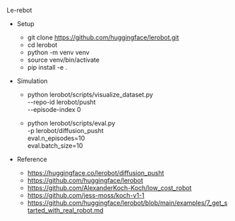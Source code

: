 Le-rebot

- Setup
    - git clone https://github.com/huggingface/lerobot.git
    - cd lerobot
    - python -m venv venv
    - source venv/bin/activate
    - pip install -e .

- Simulation
    - python lerobot/scripts/visualize_dataset.py \
    --repo-id lerobot/pusht \
    --episode-index 0

    - python lerobot/scripts/eval.py \
    -p lerobot/diffusion_pusht \
    eval.n_episodes=10 \
    eval.batch_size=10



- Reference
    - https://huggingface.co/lerobot/diffusion_pusht
    - https://github.com/huggingface/lerobot
    - https://github.com/AlexanderKoch-Koch/low_cost_robot
    - https://github.com/jess-moss/koch-v1-1
    - https://github.com/huggingface/lerobot/blob/main/examples/7_get_started_with_real_robot.md